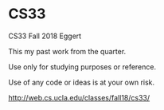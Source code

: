 # CS33
CS33 Fall 2018 Eggert

This my past work from the quarter.

Use only for studying purposes or reference.

Use of any code or ideas is at your own risk.

http://web.cs.ucla.edu/classes/fall18/cs33/
